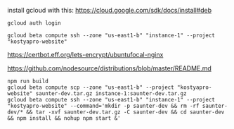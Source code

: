 install gcloud with this: https://cloud.google.com/sdk/docs/install#deb

```
gcloud auth login

gcloud beta compute ssh --zone "us-east1-b" "instance-1" --project "kostyapro-website"
```

https://certbot.eff.org/lets-encrypt/ubuntufocal-nginx

https://github.com/nodesource/distributions/blob/master/README.md


```
npm run build
gcloud beta compute scp --zone "us-east1-b" --project "kostyapro-website" saunter-dev.tar.gz instance-1:saunter-dev.tar.gz
gcloud beta compute ssh --zone "us-east1-b" "instance-1" --project "kostyapro-website" --command='mkdir -p saunter-dev && rm -rf saunter-dev/* && tar -xvf saunter-dev.tar.gz -C saunter-dev && cd saunter-dev && npm install && nohup npm start &'
```